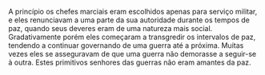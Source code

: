 ﻿A princípio os chefes marciais eram escolhidos apenas para serviço militar, e eles renunciavam a uma parte da sua autoridade durante os tempos de paz, quando seus deveres eram de uma natureza mais social. Gradativamente porém eles começaram a transgredir os intervalos de paz, tendendo a continuar governando de uma guerra até a próxima. Muitas vezes eles se asseguravam de que uma guerra não demorasse a seguir-se à outra. Estes primitivos senhores das guerras não eram amantes da paz.